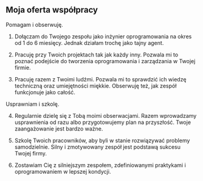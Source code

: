 ## Moja oferta współpracy

Pomagam i obserwuję.

1. Dołączam do Twojego zespołu jako inżynier oprogramowania na okres od 1 do 6 miesięcy. Jednak działam trochę jako tajny agent.

2. Pracuję przy Twoich projektach tak jak każdy inny. Pozwala mi to poznać podejście do tworzenia oprogramowania i zarządzania w Twojej firmie.

3. Pracuję razem z Twoimi ludźmi. Pozwala mi to sprawdzić ich wiedzę techniczną oraz umiejętności miękkie. Obserwuję też, jak zespół funkcjonuje jako całość.

Usprawniam i szkolę.

4. Regularnie dzielę się z Tobą moimi obserwacjami. Razem wprowadzamy usprawnienia od razu albo przygotowujemy plan na przyszłość. Twoje zaangażowanie jest bardzo ważne.

5. Szkolę Twoich pracowników, aby byli w stanie rozwiązywać problemy samodzielnie. Silny i zmotywowany zespół jest podstawą sukcesu Twojej firmy.

6. Zostawiam Cię z silniejszym zespołem, zdefiniowanymi praktykami i oprogramowaniem w lepszej kondycji.
